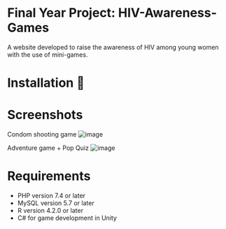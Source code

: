 # Final Year Project: HIV-Awareness-Games
A website developed to raise the awareness of HIV among young women with the use of mini-games. 

# Installation 🔌

# Screenshots
Condom shooting game
![image](https://user-images.githubusercontent.com/125180707/218310912-bf1e4083-3777-41b6-aca5-e682ab816f33.png)

Adventure game + Pop Quiz
![image](https://user-images.githubusercontent.com/125180707/218310987-33e52f15-ebdf-467c-9742-75195e69bcf7.png)

# Requirements
- PHP version 7.4 or later
- MySQL version 5.7 or later
- R version 4.2.0 or later 
- C# for game development in Unity
